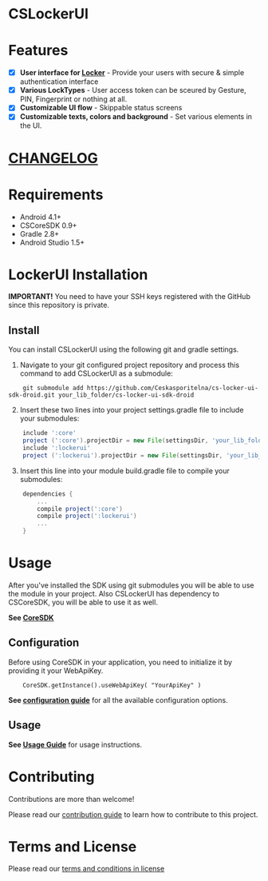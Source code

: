 # CSLockerUI

# Features
- [x] **User interface for [Locker](https://github.com/Ceskasporitelna/cs-core-sdk-droid/blob/master/docs/locker.md)** - Provide your users with secure & simple authentication interface
- [x] **Various LockTypes** - User access token can be sceured by Gesture, PIN, Fingerprint or nothing at all.
- [x] **Customizable UI flow** - Skippable status screens
- [x] **Customizable texts, colors and background** - Set various elements in the UI.

# [CHANGELOG](CHANGELOG.md)

# Requirements
- Android 4.1+
- CSCoreSDK 0.9+
- Gradle 2.8+
- Android Studio 1.5+

# LockerUI Installation
**IMPORTANT!** You need to have your SSH keys registered with the GitHub since this repository is private.

## Install
You can install CSLockerUI using the following git and gradle settings.

1. Navigate to your git configured project repository and process this command to add CSLockerUI as a submodule:
```
    git submodule add https://github.com/Ceskasporitelna/cs-locker-ui-sdk-droid.git your_lib_folder/cs-locker-ui-sdk-droid
```

2. Insert these two lines into your project settings.gradle file to include your submodules:
```gradle
    include ':core'
    project (':core').projectDir = new File(settingsDir, 'your_lib_folder/cs-locker-ui-sdk-droid/lib/cs-core-sdk-droid/core')
    include ':lockerui'
    project (':lockerui').projectDir = new File(settingsDir, 'your_lib_folder/cs-locker-ui-sdk-droid/lockerui')
```

3. Insert this line into your module build.gradle file to compile your submodules:
```gradle
    dependencies {
        ...
        compile project(':core')
        compile project(':lockerui')
        ...
    }
```

# Usage

After you've installed the SDK using git submodules you will be able to use the module in your project.
Also CSLockerUI has dependency to CSCoreSDK, you will be able to use it as well.

**See [CoreSDK](https://github.com/Ceskasporitelna/cs-core-sdk-droid)**

## Configuration
Before using CoreSDK in your application, you need to initialize it by providing it your WebApiKey.

```
    CoreSDK.getInstance().useWebApiKey( "YourApiKey" )
```
**See [configuration guide](docs/configuration.md)** for all the available configuration options.

## Usage
**See [Usage Guide](./docs/lockerui.md)** for usage instructions.

# Contributing
Contributions are more than welcome!

Please read our [contribution guide](CONTRIBUTING.md) to learn how to contribute to this project.

# Terms and License
Please read our [terms and conditions in license](LICENSE.md)